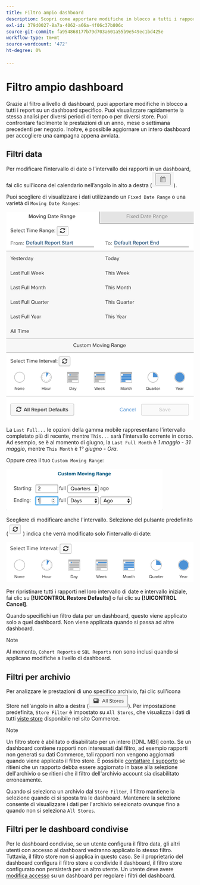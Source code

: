 ```yaml
---
title: Filtro ampio dashboard
description: Scopri come apportare modifiche in blocco a tutti i rapporti su un dashboard specifico.
exl-id: 379d0027-8a7a-4062-a66a-4f06c37b806c
source-git-commit: fa954868177b79d703a601a55b9e549ec1bd425e
workflow-type: tm+mt
source-wordcount: '472'
ht-degree: 0%

---
```


# Filtro ampio dashboard

Grazie al filtro a livello di dashboard, puoi apportare modifiche in blocco a tutti i report su un dashboard specifico. Puoi visualizzare rapidamente la stessa analisi per diversi periodi di tempo o per diversi store. Puoi confrontare facilmente le prestazioni di un anno, mese o settimana precedenti per negozio. Inoltre, è possibile aggiornare un intero dashboard per accogliere una campagna appena avviata.

## Filtri data

Per modificare l’intervallo di date o l’intervallo dei rapporti in un dashboard, fai clic sull’icona del calendario nell’angolo in alto a destra (![calendario](../../assets/calendar-button.png)).

Puoi scegliere di visualizzare i dati utilizzando un `Fixed Date Range` o una varietà di `Moving Date Ranges`:

![spostamento di intervalli di date](../../assets/moving_date_ranges.png)

La `Last Full...` le opzioni della gamma mobile rappresentano l&#39;intervallo completato più di recente, mentre `This...` sarà l&#39;intervallo corrente in corso. Ad esempio, se è al momento di giugno, la `Last Full Month` è _1 maggio - 31 maggio_, mentre `This Month` è _1° giugno - Ora_.

Oppure crea il tuo `Custom Moving Range`\:

![campo mobile personalizzato](../../assets/custom-moving-range.png)

Scegliere di modificare anche l&#39;intervallo. Selezione del pulsante predefinito (![intervallo di tempo predefinito](../../assets/time_interval_default.png)) indica che verrà modificato solo l’intervallo di date:

![intervallo di tempo](../../assets/time_interval.png)

Per ripristinare tutti i rapporti nel loro intervallo di date e intervallo iniziale, fai clic su **[!UICONTROL Restore Defaults]** o fai clic su **[!UICONTROL Cancel]**.

Quando specifichi un filtro data per un dashboard, questo viene applicato solo a quel dashboard. Non viene applicata quando si passa ad altre dashboard.

>[!NOTE]
>
>Al momento, `Cohort Reports` e `SQL Reports` non sono inclusi quando si applicano modifiche a livello di dashboard.

## Filtri per archivio

Per analizzare le prestazioni di uno specifico archivio, fai clic sull&#39;icona Store nell&#39;angolo in alto a destra (![Filtro store](../../assets/store-filter.png)). Per impostazione predefinita, `Store Filter` è impostato su `All Stores`, che visualizza i dati di tutti [viste store](https://experienceleague.adobe.com/docs/commerce-admin/stores-sales/site-store/store-views.html) disponibile nel sito Commerce.

>[!NOTE]
>
>Un filtro store è abilitato o disabilitato per un intero [!DNL MBI] conto. Se un dashboard contiene rapporti non interessati dal filtro, ad esempio rapporti non generati su dati Commerce, tali rapporti non vengono aggiornati quando viene applicato il filtro store. È possibile [contattare il supporto](https://experienceleague.adobe.com/docs/commerce-knowledge-base/kb/troubleshooting/miscellaneous/mbi-service-policies.html?lang=en) se ritieni che un rapporto debba essere aggiornato in base alla selezione dell&#39;archivio o se ritieni che il filtro dell&#39;archivio account sia disabilitato erroneamente.

Quando si seleziona un archivio dal `Store Filter`, il filtro mantiene la selezione quando ci si sposta tra le dashboard. Mantenere la selezione consente di visualizzare i dati per l&#39;archivio selezionato ovunque fino a quando non si seleziona `All Stores`.

## Filtri per le dashboard condivise

Per le dashboard condivise, se un utente configura il filtro data, gli altri utenti con accesso al dashboard vedranno applicato lo stesso filtro. Tuttavia, il filtro store non si applica in questo caso. Se il proprietario del dashboard configura il filtro store e condivide il dashboard, il filtro store configurato non persisterà per un altro utente. Un utente deve avere [modifica accesso](../../data-user/dashboards/share-dashboard-with-users.md) su un dashboard per regolare i filtri del dashboard.
